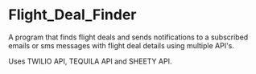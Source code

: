 # Flight_Deal_Finder
A program that finds flight deals and sends notifications to a subscribed emails or sms messages with flight deal details using multiple API's.

Uses TWILIO API, TEQUILA API and SHEETY API.
